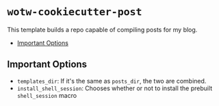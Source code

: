 # `wotw-cookiecutter-post`

This template builds a repo capable of compiling posts for my blog.

<!-- MarkdownTOC -->

- [Important Options](#importantoptions)

<!-- /MarkdownTOC -->

## Important Options

* `templates_dir`: If it's the same as `posts_dir`, the two are combined.
* `install_shell_session`: Chooses whether or not to install the prebuilt `shell_session` macro
